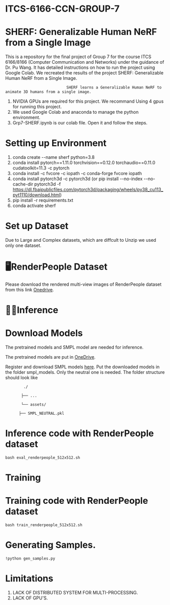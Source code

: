 # ITCS-6166-CCN-GROUP-7
# SHERF: Generalizable Human NeRF from a Single Image
This is a repository for the final project of Group 7 for the course ITCS 6166/8166 (Computer Communication and Networks) under the guidance of Dr. Pu Wang. It has detailed instructions on how to run the project using Google Colab. We recreated the results of the project SHERF: Generalizable Human NeRF from a Single Image.

                               SHERF learns a Generalizable Human NeRF to animate 3D humans from a single image.
                               
1) NVIDIA GPUs are required for this project. We recommand Using 4 gpus for running this project.
2) We used Google Colab and anaconda to manage the python environment.
3) Grp7-SHERF.ipynb is our colab file. Open it and follow the steps.

# Setting up Environment
1)  conda create --name sherf python=3.8
2)   conda install pytorch==1.11.0 torchvision==0.12.0 torchaudio==0.11.0 cudatoolkit=11.3 -c pytorch
3)    conda install -c fvcore -c iopath -c conda-forge fvcore iopath
4)   conda install pytorch3d -c pytorch3d (or pip install --no-index --no-cache-dir pytorch3d -f https://dl.fbaipublicfiles.com/pytorch3d/packaging/wheels/py38_cu113_pyt1110/download.html)
5)   pip install -r requirements.txt
6)   conda activate sherf

# Set up Dataset
Due to Large and Complex datasets, which are diffcult to Unzip we used only one dataset.

# 🖥️RenderPeople Dataset

Please download the rendered multi-view images of RenderPeople dataset from this link [Onedrive](https://mycuhk-my.sharepoint.com/personal/1155098117_link_cuhk_edu_hk/_layouts/15/onedrive.aspx?id=%2Fpersonal%2F1155098117%5Flink%5Fcuhk%5Fedu%5Fhk%2FDocuments%2FICCV2023%5FSHERF%2FRenderPeople%5Frecon&ga=1).

# 🏃‍♀️Inference

# Download Models

The pretrained models and SMPL model are needed for inference.

The pretrained models are put in [OneDrive](https://mycuhk-my.sharepoint.com/personal/1155098117_link_cuhk_edu_hk/_layouts/15/onedrive.aspx?id=%2Fpersonal%2F1155098117%5Flink%5Fcuhk%5Fedu%5Fhk%2FDocuments%2FICCV2023%5FSHERF%2FSHERF%5Fcheckpoint%2Ezip&parent=%2Fpersonal%2F1155098117%5Flink%5Fcuhk%5Fedu%5Fhk%2FDocuments%2FICCV2023%5FSHERF&ga=1).

Register and download SMPL models [here](https://smpl.is.tue.mpg.de/). Put the downloaded models in the folder smpl_models. Only the neutral one is needed. The folder structure should look like
           
            ./

           ├── ...

           └── assets/

          ├── SMPL_NEUTRAL.pkl

# Inference code with RenderPeople dataset
    bash eval_renderpeople_512x512.sh

# Training
# Training code with RenderPeople dataset
    bash train_renderpeople_512x512.sh

# Generating Samples.
    !python gen_samples.py

    
# Limitations
1) LACK OF DISTRIBUTED SYSTEM FOR MULTI-PROCESSING.
2) LACK OF GPU'S.
